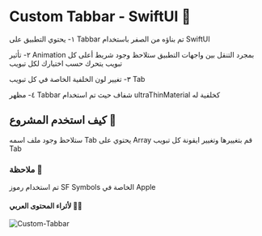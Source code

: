 # Custom Tabbar - SwiftUI 🚀
١- يحتوي التطبيق على Tabbar تم بناؤه من الصفر باستخدام SwiftUI

٢- تأثير Animation بمجرد التنقل بين واجهات التطبيق ستلاحظ وجود شريط أعلى كل تبويب يتحرك حسب اختيارك لكل تبويب

٣- تغيير لون الخلفية الخاصة في كل تبويب Tab

٤- مظهر Tabbar شفاف حيث تم استخدام ultraThinMaterial كخلفية له
##  كيف استخدم المشروع 🤔 
ستلاحظ وجود ملف اسمه Tab يحتوي على Array قم بتغييرها وتغيير ايقونة كل تبويب Tab

### ملاحظة 📝
تم استخدام رموز SF Symbols الخاصة في Apple


#### لأثراء المحتوى العربي 🙏🏼


![Custom-Tabbar](https://user-images.githubusercontent.com/37226584/188500525-42f50841-03f2-41cd-8112-cdf0fec7ac8a.gif)
